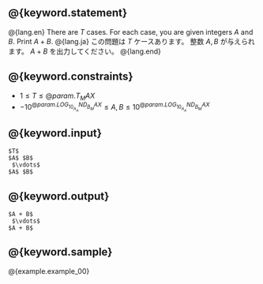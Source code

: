 ## @{keyword.statement}

@{lang.en}
There are $T$ cases.
For each case, you are given integers $A$ and $B$. Print $A + B$.
@{lang.ja}
この問題は $T$ ケースあります。
整数 $A, B$ が与えられます。 $A + B$ を出力してください。
@{lang.end}

## @{keyword.constraints}

- $1 \leq T \leq @{param.T_MAX}$
- $-10^{@{param.LOG_10_A_AND_B_MAX}} \leq A, B \leq 10^{@{param.LOG_10_A_AND_B_MAX}}$

## @{keyword.input}

```
$T$
$A$ $B$
 $\vdots$
$A$ $B$
```

## @{keyword.output}

```
$A + B$
 $\vdots$
$A + B$
```

## @{keyword.sample}

@{example.example_00}
